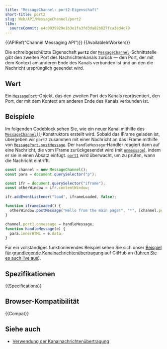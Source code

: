 ```yaml
---
title: "MessageChannel: port2-Eigenschaft"
short-title: port2
slug: Web/API/MessageChannel/port2
l10n:
  sourceCommit: e4c0939929e1b3e1fa3fd3da82b827fca3ed4c79
---
```


{{APIRef("Channel Messaging API")}} {{AvailableInWorkers}}

Die schreibgeschützte Eigenschaft **`port2`** der [`MessageChannel`](/de/docs/Web/API/MessageChannel)-Schnittstelle gibt den zweiten Port des Nachrichtenkanals zurück — den Port, der mit dem Kontext am anderen Ende des Kanals verbunden ist und an den die Nachricht ursprünglich gesendet wird.

## Wert

Ein [`MessagePort`](/de/docs/Web/API/MessagePort)-Objekt, das den zweiten Port des Kanals repräsentiert, den Port, der mit dem Kontext am anderen Ende des Kanals verbunden ist.

## Beispiele

Im folgenden Codeblock sehen Sie, wie ein neuer Kanal mithilfe des [`MessageChannel()`](/de/docs/Web/API/MessageChannel/MessageChannel)-Konstruktors erstellt wird. Sobald das IFrame geladen ist, übergeben wir `port2` zusammen mit einer Nachricht an das IFrame mithilfe von [`MessagePort.postMessage`](/de/docs/Web/API/MessagePort/postMessage). Der `handleMessage`-Handler reagiert dann auf eine Nachricht, die vom IFrame zurückgesendet wird (mit [`onmessage`](/de/docs/Web/API/MessagePort/message_event)), indem er sie in einen Absatz einfügt. [`port1`](/de/docs/Web/API/MessageChannel/port1) wird überwacht, um zu prüfen, wann die Nachricht eintrifft.

```js
const channel = new MessageChannel();
const para = document.querySelector("p");

const ifr = document.querySelector("iframe");
const otherWindow = ifr.contentWindow;

ifr.addEventListener("load", iframeLoaded, false);

function iframeLoaded() {
  otherWindow.postMessage("Hello from the main page!", "*", [channel.port2]);
}

channel.port1.onmessage = handleMessage;
function handleMessage(e) {
  para.innerHTML = e.data;
}
```

Für ein vollständiges funktionierendes Beispiel sehen Sie sich unser [Beispiel für grundlegende Kanalnachrichtenübertragung](https://github.com/mdn/dom-examples/tree/main/channel-messaging-basic) auf GitHub an ([führen Sie es auch live aus](https://mdn.github.io/dom-examples/channel-messaging-basic/)).

## Spezifikationen

{{Specifications}}

## Browser-Kompatibilität

{{Compat}}

## Siehe auch

- [Verwendung der Kanalnachrichtenübertragung](/de/docs/Web/API/Channel_Messaging_API/Using_channel_messaging)
